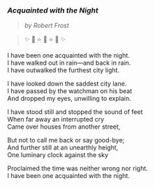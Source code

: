 ### *Acquainted with the Night*
>*by Robert Frost*

>:sparkles: :star2: :star: :full_moon_with_face: :star: :star2: :sparkles:

I have been one acquainted with the night.<br>
I have walked out in rain—and back in rain.<br>
I have outwalked the furthest city light.

I have looked down the saddest city lane.<br>
I have passed by the watchman on his beat<br>
And dropped my eyes, unwilling to explain.

I have stood still and stopped the sound of feet<br>
When far away an interrupted cry<br>
Came over houses from another street,

But not to call me back or say good-bye;<br>
And further still at an unearthly height,<br>
One luminary clock against the sky

Proclaimed the time was neither wrong nor right. <br>
I have been one acquainted with the night.
